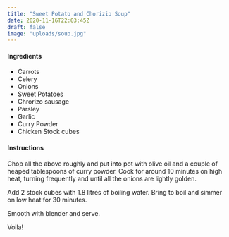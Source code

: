 ```yaml
---
title: "Sweet Potato and Chorizio Soup"
date: 2020-11-16T22:03:45Z
draft: false
image: "uploads/soup.jpg"
---
```


#### Ingredients

- Carrots
- Celery
- Onions
- Sweet Potatoes
- Chrorizo sausage
- Parsley
- Garlic
- Curry Powder
- Chicken Stock cubes

#### Instructions
Chop all the above roughly and put into pot with olive oil and a couple of heaped tablespoons of curry powder. Cook for around 10 minutes on high heat, turning frequently and until all the onions are lightly golden.

Add 2 stock cubes with 1.8 litres of boiling water. Bring to boil and simmer on low heat for 30 minutes.

Smooth with blender and serve.

Voila!
